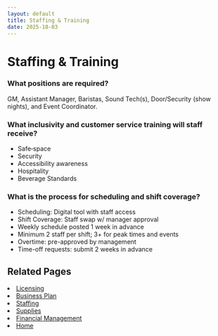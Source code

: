 ```yaml
---
layout: default
title: Staffing & Training
date: 2025-10-03
---
```


# Staffing & Training

### What positions are required?
GM, Assistant Manager, Baristas, Sound Tech(s), Door/Security (show nights), and Event Coordinator.

### What inclusivity and customer service training will staff receive?
- Safe‑space
- Security 
- Accessibility awareness 
- Hospitality 
- Beverage Standards 


### What is the process for scheduling and shift coverage?
- Scheduling: Digital tool with staff access
- Shift Coverage: Staff swap w/ manager approval
- Weekly schedule posted 1 week in advance
- Minimum 2 staff per shift; 3+ for peak times and events
- Overtime: pre-approved by management
- Time-off requests: submit 2 weeks in advance

## Related Pages
<li><a href="{{ site.baseurl }}/business/licensing.html">Licensing</a></li>
<li><a href="{{ site.baseurl }}/business/plan.html">Business Plan</a></li>
<li><a href="{{ site.baseurl }}/business/staff.html">Staffing</a></li>
<li><a href="{{ site.baseurl }}/business/supplies.html">Supplies</a></li>
<li><a href="{{ site.baseurl }}/business/finances.html">Financial Management</a></li>
<li><a href="{{ site.baseurl }}/index.html">Home</a></li>
